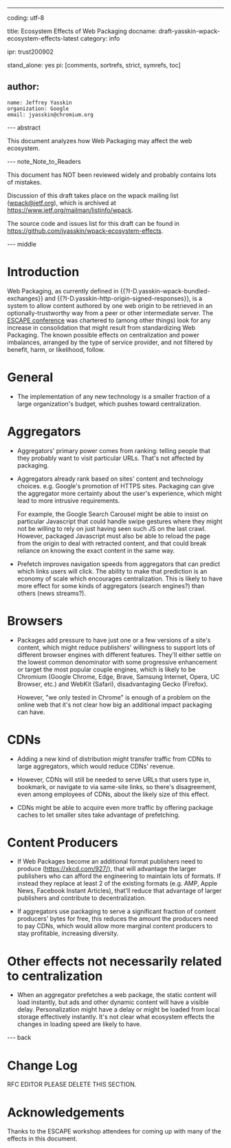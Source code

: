 ---
coding: utf-8

title: Ecosystem Effects of Web Packaging
docname: draft-yasskin-wpack-ecosystem-effects-latest
category: info

ipr: trust200902

stand_alone: yes
pi: [comments, sortrefs, strict, symrefs, toc]

author:
 -
    name: Jeffrey Yasskin
    organization: Google
    email: jyasskin@chromium.org

--- abstract

This document analyzes how Web Packaging may affect the web ecosystem.

--- note_Note_to_Readers

This document has NOT been reviewed widely and probably contains lots of
mistakes.

Discussion of this draft takes place on the wpack mailing list (wpack@ietf.org),
which is archived at <https://www.ietf.org/mailman/listinfo/wpack>.

The source code and issues list for this draft can be found
in <https://github.com/jyasskin/wpack-ecosystem-effects>.

--- middle

# Introduction

Web Packaging, as currently defined in {{?I-D.yasskin-wpack-bundled-exchanges}}
and {{?I-D.yasskin-http-origin-signed-responses}}, is a system to allow content
authored by one web origin to be retrieved in an optionally-trustworthy way from
a peer or other intermediate server. The [ESCAPE
conference](https://www.iab.org/activities/workshops/escape-workshop/) was
chartered to (among other things) look for any increase in consolidation that
might result from standardizing Web Packaging. The known possible effects on
centralization and power imbalances, arranged by the type of service provider,
and not filtered by benefit, harm, or likelihood, follow.

# General

* The implementation of any new technology is a smaller fraction of a large
  organization's budget, which pushes toward centralization.

# Aggregators

* Aggregators' primary power comes from ranking: telling people that they
  probably want to visit particular URLs. That's not affected by packaging.

* Aggregators already rank based on sites' content and technology choices. e.g.
  Google's promotion of HTTPS sites. Packaging can give the aggregator more
  certainty about the user's experience, which might lead to more intrusive
  requirements.

  For example, the Google Search Carousel might be able to insist on particular
  Javascript that could handle swipe gestures where they might not be willing to
  rely on just having seen such JS on the last crawl. However, packaged
  Javascript must also be able to reload the page from the origin to deal with
  retracted content, and that could break reliance on knowing the exact content
  in the same way.

* Prefetch improves navigation speeds from aggregators that can predict which
  links users will click. The ability to make that prediction is an economy of
  scale which encourages centralization. This is likely to have more effect for
  some kinds of aggregators (search engines?) than others (news streams?).

# Browsers

* Packages add pressure to have just one or a few versions of a site's content,
  which might reduce publishers' willingness to support lots of different
  browser engines with different features. They'll either settle on the lowest
  common denominator with some progressive enhancement or target the most
  popular couple engines, which is likely to be Chromium (Google Chrome, Edge,
  Brave, Samsung Internet, Opera, UC Browser, etc.) and WebKit (Safari),
  disadvantaging Gecko (Firefox).

  However, "we only tested in Chrome" is enough of a problem on the online web
  that it's not clear how big an additional impact packaging can have.

# CDNs

* Adding a new kind of distribution might transfer traffic from CDNs to large
  aggregators, which would reduce CDNs' revenue.

* However, CDNs will still be needed to serve URLs that users type in, bookmark,
  or navigate to via same-site links, so there's disagreement, even among
  employees of CDNs, about the likely size of this effect.

* CDNs might be able to acquire even more traffic by offering package caches to
  let smaller sites take advantage of prefetching.

# Content Producers

* If Web Packages become an additional format publishers need to produce
  (<https://xkcd.com/927/>), that will advantage the larger publishers who can
  afford the engineering to maintain lots of formats. If instead they replace at
  least 2 of the existing formats (e.g. AMP, Apple News, Facebook Instant
  Articles), that'll reduce that advantage of larger publishers and contribute
  to decentralization.

* If aggregators use packaging to serve a significant fraction of content
  producers' bytes for free, this reduces the amount the producers need to pay
  CDNs, which would allow more marginal content producers to stay profitable,
  increasing diversity.

# Other effects not necessarily related to centralization

* When an aggregator prefetches a web package, the static content will load
  instantly, but ads and other dynamic content will have a visible delay.
  Personalization might have a delay or might be loaded from local storage
  effectively instantly. It's not clear what ecosystem effects the changes in
  loading speed are likely to have.

--- back

# Change Log

RFC EDITOR PLEASE DELETE THIS SECTION.

# Acknowledgements

Thanks to the ESCAPE workshop attendees for coming up with many of the effects
in this document.
